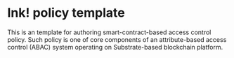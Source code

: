 # Ink! policy template
This is an template for authoring smart-contract-based access control policy. Such policy is one of core components of an attribute-based access control (ABAC) system operating on Substrate-based blockchain platform.
